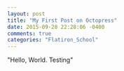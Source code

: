 ```yaml
---
layout: post
title: "My First Post on Octopress"
date: 2015-09-28 22:28:06 -0400
comments: true
categories: "Flatiron_School" 
---
```

"Hello, World.  Testing"
